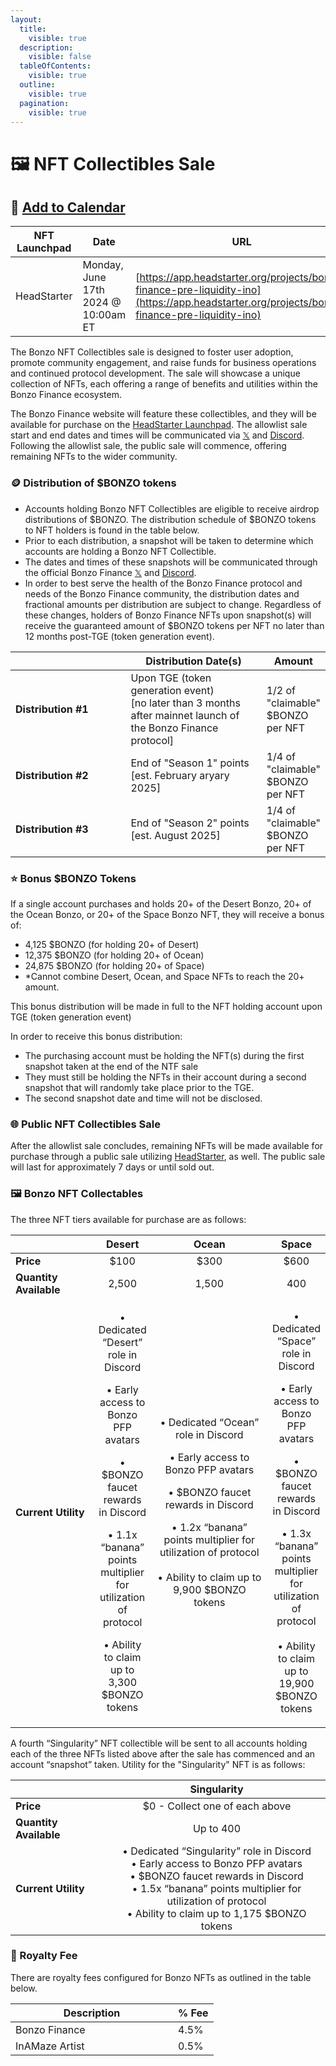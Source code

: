 ```yaml
---
layout:
  title:
    visible: true
  description:
    visible: false
  tableOfContents:
    visible: true
  outline:
    visible: true
  pagination:
    visible: true
---
```


# 🖼️ NFT Collectibles Sale

## 📆  [Add to Calendar](https://www.addevent.com/event/cG21952827)

| NFT Launchpad | Date                                | URL                                                                                                                                          |
| ------------- | ----------------------------------- | -------------------------------------------------------------------------------------------------------------------------------------------- |
| HeadStarter   | Monday, June 17th 2024 @ 10:00am ET | [https://app.headstarter.org/projects/bonzo-finance-pre-liquidity-ino](https://app.headstarter.org/projects/bonzo-finance-pre-liquidity-ino) |

The Bonzo NFT Collectibles sale is designed to foster user adoption, promote community engagement, and raise funds for business operations and continued protocol development. The sale will showcase a unique collection of NFTs, each offering a range of benefits and utilities within the Bonzo Finance ecosystem.

The Bonzo Finance website will feature these collectibles, and they will be available for purchase on the [HeadStarter Launchpad](https://app.headstarter.org/projects/bonzo-finance-pre-liquidity-ino). The allowlist sale start and end dates and times will be communicated via [𝕏](https://www.x.com/bonzo\_finance) and [Discord](https://www.bonzo.finance/discord). Following the allowlist sale, the public sale will commence, offering remaining NFTs to the wider community.

### **🪙  Distribution of $BONZO tokens**

* Accounts holding Bonzo NFT Collectibles are eligible to receive airdrop distributions of $BONZO. The distribution schedule of $BONZO tokens to NFT holders is found in the table below.
* Prior to each distribution, a snapshot will be taken to determine which accounts are holding a Bonzo NFT Collectible.
* The dates and times of these snapshots will be communicated through the official Bonzo Finance [𝕏](https://www.x.com/bonzo\_finance) and [Discord](https://bonzo.finance/discord).&#x20;
* In order to best serve the health of the Bonzo Finance protocol and needs of the Bonzo Finance community, the distribution dates and fractional amounts per distribution are subject to change. Regardless of these changes, holders of Bonzo Finance NFTs upon snapshot(s) will receive the guaranteed amount of $BONZO tokens per NFT no later than 12 months post-TGE (token generation event).

<table><thead><tr><th width="204"></th><th width="252">Distribution Date(s)</th><th>Amount</th></tr></thead><tbody><tr><td><strong>Distribution #1</strong></td><td>Upon TGE  (token generation event) <br>[no later than 3 months after mainnet launch of the Bonzo Finance protocol]</td><td>1/2 of "claimable" $BONZO per NFT</td></tr><tr><td><strong>Distribution #2</strong></td><td>End of "Season 1" points<br>[est. February aryary 2025]</td><td>1/4 of "claimable" $BONZO per NFT</td></tr><tr><td><strong>Distribution #3</strong></td><td>End of "Season 2" points<br>[est. August 2025]</td><td>1/4 of "claimable" $BONZO per NFT</td></tr></tbody></table>

### **⭐️  Bonus $BONZO Tokens**

If a single account purchases and holds 20+ of the Desert Bonzo, 20+ of the Ocean Bonzo, or 20+ of the Space Bonzo NFT, they will receive a bonus of:

* 4,125 $BONZO (for holding 20+ of Desert)
* 12,375 $BONZO (for holding 20+ of Ocean)&#x20;
* 24,875 $BONZO (for holding 20+ of Space)
* \*Cannot combine Desert, Ocean, and Space NFTs to reach the 20+ amount.

This bonus distribution will be made in full to the NFT holding account upon TGE (token generation event)

In order to receive this bonus distribution:&#x20;

* The purchasing account must be holding the NFT(s) during the first snapshot taken at the end of the NTF sale
* They must still be holding the NFTs in their account during a second snapshot that will randomly take place prior to the TGE.
* The second snapshot date and time will not be disclosed.

### **🌐 Public NFT Collectibles Sale**

After the allowlist sale concludes, remaining NFTs will be made available for purchase through a public sale utilizing [HeadStarter](https://app.headstarter.org/projects/bonzo-finance-pre-liquidity-ino), as well. The public sale will last for approximately 7 days or until sold out.

### **🖼️ Bonzo NFT Collectables**

The three NFT tiers available for purchase are as follows:

<table><thead><tr><th width="140"></th><th align="center">Desert</th><th width="217" align="center">Ocean</th><th align="center">Space</th></tr></thead><tbody><tr><td><strong>Price</strong></td><td align="center">$100</td><td align="center">$300</td><td align="center">$600</td></tr><tr><td><strong>Quantity Available</strong></td><td align="center">2,500</td><td align="center">1,500</td><td align="center">400</td></tr><tr><td><strong>Current Utility</strong></td><td align="center"><p>• Dedicated “Desert” role in Discord</p><p></p><p>• Early access to Bonzo PFP avatars</p><p></p><p>• $BONZO faucet rewards in Discord</p><p></p><p>• 1.1x “banana” points multiplier for utilization of protocol</p><p></p><p>• Ability to claim up to 3,300 $BONZO tokens</p></td><td align="center"><p>• Dedicated “Ocean” role in Discord<br></p><p>• Early access to Bonzo PFP avatars<br></p><p>• $BONZO faucet rewards in Discord<br></p><p>• 1.2x “banana” points multiplier for utilization of protocol<br><br>• Ability to claim up to 9,900 $BONZO tokens<br></p></td><td align="center"><p>• Dedicated “Space” role in Discord<br></p><p>• Early access to Bonzo PFP avatars<br></p><p>• $BONZO faucet rewards in Discord<br></p><p>• 1.3x “banana” points multiplier for utilization of protocol<br><br>• Ability to claim up to 19,900 $BONZO tokens</p></td></tr></tbody></table>

A fourth “Singularity” NFT collectible will be sent to all accounts holding each of the three NFTs listed above after the sale has commenced and an account “snapshot” taken. Utility for the "Singularity" NFT is as follows:&#x20;

<table><thead><tr><th width="140"></th><th align="center">Singularity</th></tr></thead><tbody><tr><td><strong>Price</strong></td><td align="center">$0 - Collect one of each above</td></tr><tr><td><strong>Quantity Available</strong></td><td align="center">Up to 400</td></tr><tr><td><strong>Current Utility</strong></td><td align="center">• Dedicated “Singularity” role in Discord <br>• Early access to Bonzo PFP avatars <br>• $BONZO faucet rewards in Discord <br>• 1.5x “banana” points multiplier for utilization of protocol<br>• Ability to claim up to 1,175 $BONZO tokens</td></tr></tbody></table>

### **👑  Royalty Fee**

There are royalty fees configured for Bonzo NFTs as outlined in the table below.

<table><thead><tr><th width="244">Description</th><th>% Fee</th></tr></thead><tbody><tr><td>Bonzo Finance</td><td>4.5%</td></tr><tr><td>InAMaze Artist</td><td>0.5%</td></tr></tbody></table>
